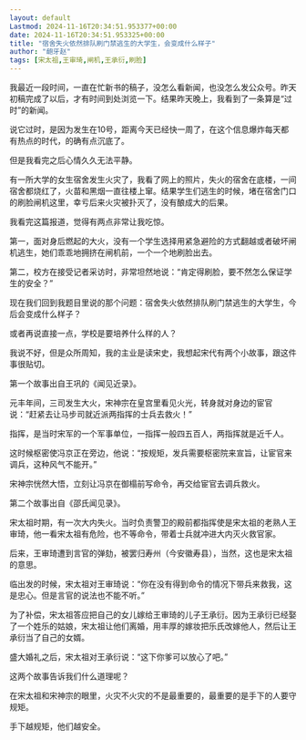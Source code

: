 ```yaml
---
layout: default
Lastmod: 2024-11-16T20:34:51.953377+00:00
date: 2024-11-16T20:34:51.953325+00:00
title: "宿舍失火依然排队刷门禁逃生的大学生，会变成什么样子"
author: "龅牙赵"
tags: [宋太祖,王审琦,闸机,王承衍,刷脸]
---
```


我最近一段时间，一直在忙新书的稿子，没怎么看新闻，也没怎么发公众号。昨天初稿完成了以后，才有时间到处浏览一下。结果昨天晚上，我看到了一条算是“过时”的新闻。

说它过时，是因为发生在10号，距离今天已经快一周了，在这个信息爆炸每天都有热点的时代，的确有点沉底了。

但是我看完之后心情久久无法平静。

有一所大学的女生宿舍发生火灾了，我看了网上的照片，失火的宿舍在底楼，一间宿舍都烧红了，火苗和黑烟一直往楼上窜。结果学生们逃生的时候，堵在宿舍门口的刷脸闸机这里，幸亏后来火灾被扑灭了，没有酿成大的后果。

我看完这篇报道，觉得有两点非常让我吃惊。

第一，面对身后燃起的大火，没有一个学生选择用紧急避险的方式翻越或者破坏闸机逃生，她们乖乖地拥挤在闸机前，一个一个地刷脸出去。

第二，校方在接受记者采访时，非常坦然地说：“肯定得刷脸，要不然怎么保证学生的安全？”

现在我们回到我题目里说的那个问题：宿舍失火依然排队刷门禁逃生的大学生，今后会变成什么样子？

或者再说直接一点，学校是要培养什么样的人？

我说不好，但是众所周知，我的主业是读宋史，我想起宋代有两个小故事，跟这件事很贴切。

第一个故事出自王巩的《闻见近录》。

元丰年间，三司发生大火，宋神宗在皇宫里看见火光，转身就对身边的宦官说：“赶紧去让马步司就近派两指挥的士兵去救火！”

指挥，是当时宋军的一个军事单位，一指挥一般四五百人，两指挥就是近千人。

这时候枢密使冯京正在旁边，他说：“按规矩，发兵需要枢密院来宣旨，让宦官来调兵，这种风气不能开。”

宋神宗恍然大悟，立刻让冯京在御榻前写命令，再交给宦官去调兵救火。

第二个故事出自《邵氏闻见录》。

宋太祖时期，有一次大内失火。当时负责警卫的殿前都指挥使是宋太祖的老熟人王审琦，他一看宋太祖有危险，也不等命令，带着士兵就冲进大内灭火救官家。

后来，王审琦遭到言官的弹劾，被罢归寿州（今安徽寿县），当然，这也是宋太祖的意思。

临出发的时候，宋太祖对王审琦说：“你在没有得到命令的情况下带兵来救我，这是忠心。但是言官的说法也不能不听。”

为了补偿，宋太祖答应把自己的女儿嫁给王审琦的儿子王承衍。因为王承衍已经娶了一个姓乐的姑娘，宋太祖让他们离婚，用丰厚的嫁妆把乐氏改嫁他人，然后让王承衍当了自己的女婿。

盛大婚礼之后，宋太祖对王承衍说：“这下你爹可以放心了吧。”

这两个故事告诉我们什么道理呢？

在宋太祖和宋神宗的眼里，火灾不火灾的不是最重要的，最重要的是手下的人要守规矩。

手下越规矩，他们越安全。

